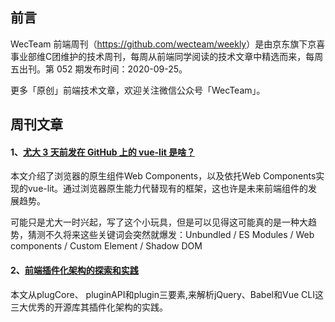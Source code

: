 ## 前言

WecTeam 前端周刊（<https://github.com/wecteam/weekly>）是由京东旗下京喜事业部维C团维护的技术周刊，每周从前端同学阅读的技术文章中精选而来，每周五出刊。第 052 期发布时间：2020-09-25。

更多「原创」前端技术文章，欢迎关注微信公众号「WecTeam」。

## 周刊文章

#### 1、[尤大 3 天前发在 GitHub 上的 vue-lit 是啥？](https://juejin.im/post/6874383765070675976)

本文介绍了浏览器的原生组件Web Components，以及依托Web Components实现的vue-lit。通过浏览器原生能力代替现有的框架，这也许是未来前端组件的发展趋势。

可能只是尤大一时兴起，写了这个小玩具，但是可以见得这可能真的是一种大趋势，猜测不久将来这些关键词会突然就爆发：Unbundled / ES Modules / Web components / Custom Element / Shadow DOM


#### 2、[前端插件化架构的探索和实践](https://segmentfault.com/a/1190000024527170)

本文从plugCore、 pluginAPI和plugin三要素,来解析jQuery、Babel和Vue CLI这三大优秀的开源库其插件化架构的实践。 
